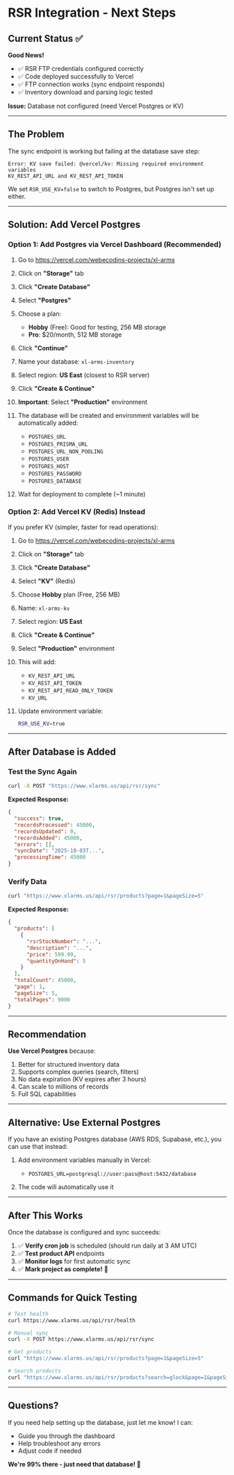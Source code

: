 # RSR Integration - Next Steps

## Current Status ✅

**Good News!**
- ✅ RSR FTP credentials configured correctly
- ✅ Code deployed successfully to Vercel
- ✅ FTP connection works (sync endpoint responds)
- ✅ Inventory download and parsing logic tested

**Issue:** Database not configured (need Vercel Postgres or KV)

---

## The Problem

The sync endpoint is working but failing at the database save step:

```
Error: KV save failed: @vercel/kv: Missing required environment variables 
KV_REST_API_URL and KV_REST_API_TOKEN
```

We set `RSR_USE_KV=false` to switch to Postgres, but Postgres isn't set up either.

---

## Solution: Add Vercel Postgres

### Option 1: Add Postgres via Vercel Dashboard (Recommended)

1. Go to https://vercel.com/webecodins-projects/xl-arms

2. Click on **"Storage"** tab

3. Click **"Create Database"**

4. Select **"Postgres"**

5. Choose a plan:
   - **Hobby** (Free): Good for testing, 256 MB storage
   - **Pro**: $20/month, 512 MB storage

6. Click **"Continue"**

7. Name your database: `xl-arms-inventory`

8. Select region: **US East** (closest to RSR server)

9. Click **"Create & Continue"**

10. **Important**: Select **"Production"** environment

11. The database will be created and environment variables will be automatically added:
    - `POSTGRES_URL`
    - `POSTGRES_PRISMA_URL`
    - `POSTGRES_URL_NON_POOLING`
    - `POSTGRES_USER`
    - `POSTGRES_HOST`
    - `POSTGRES_PASSWORD`
    - `POSTGRES_DATABASE`

12. Wait for deployment to complete (~1 minute)

### Option 2: Add Vercel KV (Redis) Instead

If you prefer KV (simpler, faster for read operations):

1. Go to https://vercel.com/webecodins-projects/xl-arms

2. Click on **"Storage"** tab

3. Click **"Create Database"**

4. Select **"KV"** (Redis)

5. Choose **Hobby** plan (Free, 256 MB)

6. Name: `xl-arms-kv`

7. Select region: **US East**

8. Click **"Create & Continue"**

9. Select **"Production"** environment

10. This will add:
    - `KV_REST_API_URL`
    - `KV_REST_API_TOKEN`
    - `KV_REST_API_READ_ONLY_TOKEN`
    - `KV_URL`

11. Update environment variable:
    ```bash
    RSR_USE_KV=true
    ```

---

## After Database is Added

### Test the Sync Again

```bash
curl -X POST "https://www.xlarms.us/api/rsr/sync"
```

**Expected Response:**
```json
{
  "success": true,
  "recordsProcessed": 45000,
  "recordsUpdated": 0,
  "recordsAdded": 45000,
  "errors": [],
  "syncDate": "2025-10-03T...",
  "processingTime": 45000
}
```

### Verify Data

```bash
curl "https://www.xlarms.us/api/rsr/products?page=1&pageSize=5"
```

**Expected Response:**
```json
{
  "products": [
    {
      "rsrStockNumber": "...",
      "description": "...",
      "price": 599.99,
      "quantityOnHand": 5
    }
  ],
  "totalCount": 45000,
  "page": 1,
  "pageSize": 5,
  "totalPages": 9000
}
```

---

## Recommendation

**Use Vercel Postgres** because:
1. Better for structured inventory data
2. Supports complex queries (search, filters)
3. No data expiration (KV expires after 3 hours)
4. Can scale to millions of records
5. Full SQL capabilities

---

## Alternative: Use External Postgres

If you have an existing Postgres database (AWS RDS, Supabase, etc.), you can use that instead:

1. Add environment variables manually in Vercel:
   - `POSTGRES_URL=postgresql://user:pass@host:5432/database`

2. The code will automatically use it

---

## After This Works

Once the database is configured and sync succeeds:

1. ✅ **Verify cron job** is scheduled (should run daily at 3 AM UTC)
2. ✅ **Test product API** endpoints
3. ✅ **Monitor logs** for first automatic sync
4. ✅ **Mark project as complete!** 🎉

---

## Commands for Quick Testing

```bash
# Test health
curl https://www.xlarms.us/api/rsr/health

# Manual sync
curl -X POST https://www.xlarms.us/api/rsr/sync

# Get products
curl "https://www.xlarms.us/api/rsr/products?page=1&pageSize=5"

# Search products
curl "https://www.xlarms.us/api/rsr/products?search=glock&page=1&pageSize=10"
```

---

## Questions?

If you need help setting up the database, just let me know! I can:
- Guide you through the dashboard
- Help troubleshoot any errors
- Adjust code if needed

**We're 99% there - just need that database! 🚀**
